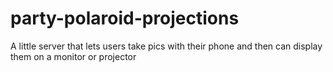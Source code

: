 # party-polaroid-projections
A little server that lets users take pics with their phone and then can display them on a monitor or projector
